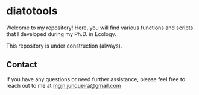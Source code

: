 # diatotools


Welcome to my repository! Here, you will find various functions and scripts that I developed during my Ph.D. in Ecology.

This repository is under construction (always).

## Contact

If you have any questions or need further assistance, please feel free to reach out to me at [mgjn.junqueira@gmail.com](mailto:mgjn.junqueira@gmail.com)